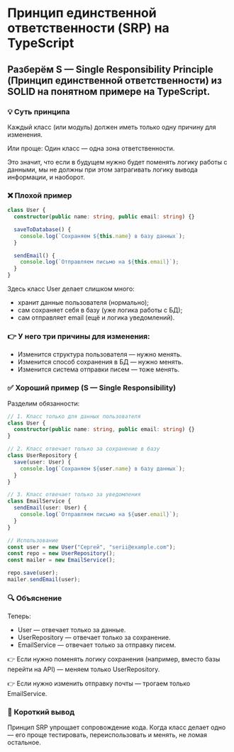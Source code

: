 # Принцип единственной ответственности (SRP) на TypeScript

## Разберём S — Single Responsibility Principle (Принцип единственной ответственности) из SOLID на понятном примере на TypeScript.

### 💡 Суть принципа

Каждый класс (или модуль) должен иметь только одну причину для изменения.

Или проще:
Один класс — одна зона ответственности.

Это значит, что если в будущем нужно будет поменять логику работы с данными, мы не должны при этом затрагивать логику вывода информации, и наоборот.

### ❌ Плохой пример

```ts
class User {
  constructor(public name: string, public email: string) {}

  saveToDatabase() {
    console.log(`Сохраняем ${this.name} в базу данных`);
  }

  sendEmail() {
    console.log(`Отправляем письмо на ${this.email}`);
  }
}
```

Здесь класс User делает слишком много:

- хранит данные пользователя (нормально);
- сам сохраняет себя в базу (уже логика работы с БД);
- сам отправляет email (ещё и логика уведомлений).

### 👉 У него три причины для изменения:

- Изменится структура пользователя — нужно менять.
- Изменится способ сохранения в БД — нужно менять.
- Изменится система отправки писем — тоже менять.

### ✅ Хороший пример (S — Single Responsibility)

Разделим обязанности:

```ts
// 1. Класс только для данных пользователя
class User {
  constructor(public name: string, public email: string) {}
}

// 2. Класс отвечает только за сохранение в базу
class UserRepository {
  save(user: User) {
    console.log(`Сохраняем ${user.name} в базу данных`);
  }
}

// 3. Класс отвечает только за уведомления
class EmailService {
  sendEmail(user: User) {
    console.log(`Отправляем письмо на ${user.email}`);
  }
}

// Использование
const user = new User("Сергей", "serii@example.com");
const repo = new UserRepository();
const mailer = new EmailService();

repo.save(user);
mailer.sendEmail(user);
```

### 🔍 Объяснение

Теперь:

- User — отвечает только за данные.
- UserRepository — отвечает только за сохранение.
- EmailService — отвечает только за отправку писем.

👉 Если нужно поменять логику сохранения (например, вместо базы перейти на API) — меняем только UserRepository.

👉 Если нужно изменить отправку почты — трогаем только EmailService.

### 💬 Короткий вывод

Принцип SRP упрощает сопровождение кода.
Когда класс делает одно — его проще тестировать, переиспользовать и менять, не ломая остальное.
